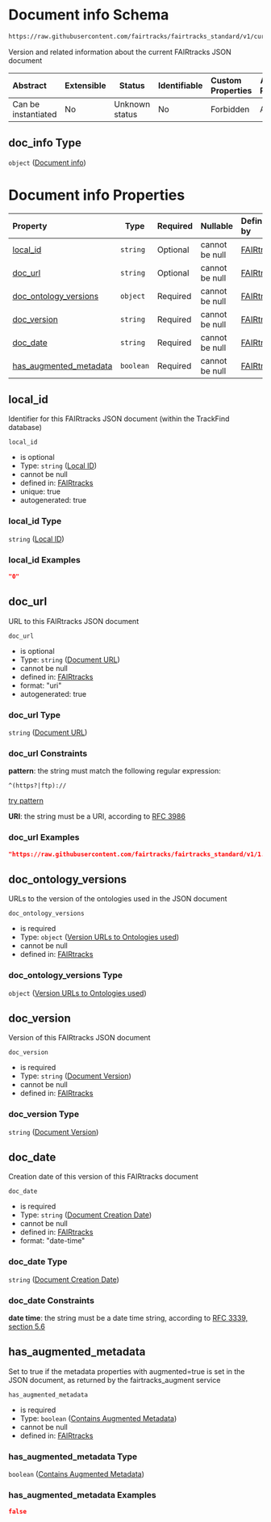 # Document info Schema

```txt
https://raw.githubusercontent.com/fairtracks/fairtracks_standard/v1/current/json/schema/fairtracks.schema.json#/properties/doc_info
```

Version and related information about the current FAIRtracks JSON document


| Abstract            | Extensible | Status         | Identifiable | Custom Properties | Additional Properties | Access Restrictions | Defined In                                                                               |
| :------------------ | ---------- | -------------- | ------------ | :---------------- | --------------------- | ------------------- | ---------------------------------------------------------------------------------------- |
| Can be instantiated | No         | Unknown status | No           | Forbidden         | Allowed               | none                | [fairtracks.schema.json\*](../json/schema/fairtracks.schema.json "open original schema") |

## doc_info Type

`object` ([Document info](fairtracks-properties-document-info.md))

# Document info Properties

| Property                                          | Type      | Required | Nullable       | Defined by                                                                                                                                                                                                                                                                  |
| :------------------------------------------------ | --------- | -------- | -------------- | :-------------------------------------------------------------------------------------------------------------------------------------------------------------------------------------------------------------------------------------------------------------------------- |
| [local_id](#local_id)                             | `string`  | Optional | cannot be null | [FAIRtracks](fairtracks-properties-document-info-properties-local-id.md "https://raw.githubusercontent.com/fairtracks/fairtracks_standard/v1/current/json/schema/fairtracks.schema.json#/properties/doc_info/properties/local_id")                                     |
| [doc_url](#doc_url)                               | `string`  | Optional | cannot be null | [FAIRtracks](fairtracks-properties-document-info-properties-document-url.md "https://raw.githubusercontent.com/fairtracks/fairtracks_standard/v1/current/json/schema/fairtracks.schema.json#/properties/doc_info/properties/doc_url")                                  |
| [doc_ontology_versions](#doc_ontology_versions)   | `object`  | Required | cannot be null | [FAIRtracks](fairtracks-properties-document-info-properties-version-urls-to-ontologies-used.md "https://raw.githubusercontent.com/fairtracks/fairtracks_standard/v1/current/json/schema/fairtracks.schema.json#/properties/doc_info/properties/doc_ontology_versions") |
| [doc_version](#doc_version)                       | `string`  | Required | cannot be null | [FAIRtracks](fairtracks-properties-document-info-properties-document-version.md "https://raw.githubusercontent.com/fairtracks/fairtracks_standard/v1/current/json/schema/fairtracks.schema.json#/properties/doc_info/properties/doc_version")                          |
| [doc_date](#doc_date)                             | `string`  | Required | cannot be null | [FAIRtracks](fairtracks-properties-document-info-properties-document-creation-date.md "https://raw.githubusercontent.com/fairtracks/fairtracks_standard/v1/current/json/schema/fairtracks.schema.json#/properties/doc_info/properties/doc_date")                       |
| [has_augmented_metadata](#has_augmented_metadata) | `boolean` | Required | cannot be null | [FAIRtracks](fairtracks-properties-document-info-properties-contains-augmented-metadata.md "https://raw.githubusercontent.com/fairtracks/fairtracks_standard/v1/current/json/schema/fairtracks.schema.json#/properties/doc_info/properties/has_augmented_metadata")    |

## local_id

Identifier for this FAIRtracks JSON document (within the TrackFind database)


`local_id`

-   is optional
-   Type: `string` ([Local ID](fairtracks-properties-document-info-properties-local-id.md))
-   cannot be null
-   defined in: [FAIRtracks](fairtracks-properties-document-info-properties-local-id.md "https://raw.githubusercontent.com/fairtracks/fairtracks_standard/v1/current/json/schema/fairtracks.schema.json#/properties/doc_info/properties/local_id")
-   unique: true
-   autogenerated: true

### local_id Type

`string` ([Local ID](fairtracks-properties-document-info-properties-local-id.md))

### local_id Examples

```json
"0"
```

## doc_url

URL to this FAIRtracks JSON document


`doc_url`

-   is optional
-   Type: `string` ([Document URL](fairtracks-properties-document-info-properties-document-url.md))
-   cannot be null
-   defined in: [FAIRtracks](fairtracks-properties-document-info-properties-document-url.md "https://raw.githubusercontent.com/fairtracks/fairtracks_standard/v1/current/json/schema/fairtracks.schema.json#/properties/doc_info/properties/doc_url")
-   format: "uri"
-   autogenerated: true

### doc_url Type

`string` ([Document URL](fairtracks-properties-document-info-properties-document-url.md))

### doc_url Constraints

**pattern**: the string must match the following regular expression: 

```regexp
^(https?|ftp)://
```

[try pattern](https://regexr.com/?expression=%5E(https%3F%7Cftp)%3A%2F%2F "try regular expression with regexr.com")

**URI**: the string must be a URI, according to [RFC 3986](https://tools.ietf.org/html/rfc4291 "check the specification")

### doc_url Examples

```json
"https://raw.githubusercontent.com/fairtracks/fairtracks_standard/v1/1.0.2/json/examples/fairtracks.example.json"
```

## doc_ontology_versions

URLs to the version of the ontologies used in the JSON document


`doc_ontology_versions`

-   is required
-   Type: `object` ([Version URLs to Ontologies used](fairtracks-properties-document-info-properties-version-urls-to-ontologies-used.md))
-   cannot be null
-   defined in: [FAIRtracks](fairtracks-properties-document-info-properties-version-urls-to-ontologies-used.md "https://raw.githubusercontent.com/fairtracks/fairtracks_standard/v1/current/json/schema/fairtracks.schema.json#/properties/doc_info/properties/doc_ontology_versions")

### doc_ontology_versions Type

`object` ([Version URLs to Ontologies used](fairtracks-properties-document-info-properties-version-urls-to-ontologies-used.md))

## doc_version

Version of this FAIRtracks JSON document


`doc_version`

-   is required
-   Type: `string` ([Document Version](fairtracks-properties-document-info-properties-document-version.md))
-   cannot be null
-   defined in: [FAIRtracks](fairtracks-properties-document-info-properties-document-version.md "https://raw.githubusercontent.com/fairtracks/fairtracks_standard/v1/current/json/schema/fairtracks.schema.json#/properties/doc_info/properties/doc_version")

### doc_version Type

`string` ([Document Version](fairtracks-properties-document-info-properties-document-version.md))

## doc_date

Creation date of this version of this FAIRtracks document


`doc_date`

-   is required
-   Type: `string` ([Document Creation Date](fairtracks-properties-document-info-properties-document-creation-date.md))
-   cannot be null
-   defined in: [FAIRtracks](fairtracks-properties-document-info-properties-document-creation-date.md "https://raw.githubusercontent.com/fairtracks/fairtracks_standard/v1/current/json/schema/fairtracks.schema.json#/properties/doc_info/properties/doc_date")
-   format: "date-time"

### doc_date Type

`string` ([Document Creation Date](fairtracks-properties-document-info-properties-document-creation-date.md))

### doc_date Constraints

**date time**: the string must be a date time string, according to [RFC 3339, section 5.6](https://tools.ietf.org/html/rfc3339 "check the specification")

## has_augmented_metadata

Set to true if the metadata properties with augmented=true is set in the JSON document, as returned by the fairtracks_augment service


`has_augmented_metadata`

-   is required
-   Type: `boolean` ([Contains Augmented Metadata](fairtracks-properties-document-info-properties-contains-augmented-metadata.md))
-   cannot be null
-   defined in: [FAIRtracks](fairtracks-properties-document-info-properties-contains-augmented-metadata.md "https://raw.githubusercontent.com/fairtracks/fairtracks_standard/v1/current/json/schema/fairtracks.schema.json#/properties/doc_info/properties/has_augmented_metadata")

### has_augmented_metadata Type

`boolean` ([Contains Augmented Metadata](fairtracks-properties-document-info-properties-contains-augmented-metadata.md))

### has_augmented_metadata Examples

```json
false
```
